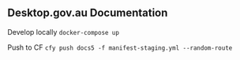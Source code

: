 ## Desktop.gov.au Documentation

Develop locally
```docker-compose up```

Push to CF
```cfy push docs5 -f manifest-staging.yml --random-route```

